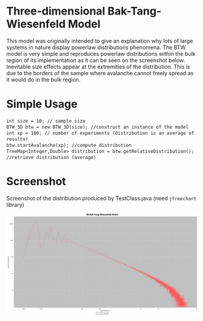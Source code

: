 # Three-dimensional Bak-Tang-Wiesenfeld Model

This model was originally intended to give an explanation why lots of large systems in nature display powerlaw distributions phenomena. The BTW model is very simple and reproduces powerlaw distributions within the bulk region of its implementation as it can be seen on the screenshot below. Inevitable size effects appear at the extremities of the distribution. This is due to the borders of the sample where avalanche cannot freely spread as it would do in the bulk region.

# Simple Usage

```
int size = 10; // sample size
BTW_3D btw = new BTW_3D(size); //construct an instance of the model
int xp = 100; // number of experiments (distribution is an average of results)
btw.startAvalanche(xp); //compute distribution
TreeMap<Integer,Double> distribution = btw.getRelativeDistribution(); //retrieve distribution (average)
```

# Screenshot
Screenshot of the distribution produced by TestClass.java (need `jfreechart` library)

![example](https://github.com/rsterkendries/BTW-3D-model/blob/master/images/average_1000xp_on_16x16x16_grid.png)
